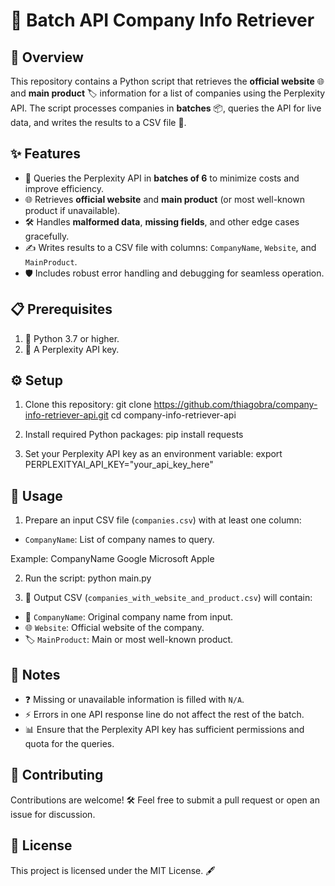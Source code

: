 # 🚀 Batch API Company Info Retriever

## 🌟 Overview
This repository contains a Python script that retrieves the **official website** 🌐 and **main product** 🏷️ information for a list of companies using the Perplexity API. The script processes companies in **batches** 📦, queries the API for live data, and writes the results to a CSV file 📄.

## ✨ Features
- 🔄 Queries the Perplexity API in **batches of 6** to minimize costs and improve efficiency.
- 🌐 Retrieves **official website** and **main product** (or most well-known product if unavailable).
- 🛠️ Handles **malformed data**, **missing fields**, and other edge cases gracefully.
- ✍️ Writes results to a CSV file with columns: `CompanyName`, `Website`, and `MainProduct`.
- 🛡️ Includes robust error handling and debugging for seamless operation.

## 📋 Prerequisites
1. 🐍 Python 3.7 or higher.
2. 🔑 A Perplexity API key.

## ⚙️ Setup
1. Clone this repository:
git clone https://github.com/thiagobra/company-info-retriever-api.git cd company-info-retriever-api

3. Install required Python packages:
pip install requests

3. Set your Perplexity API key as an environment variable:
export PERPLEXITYAI_API_KEY="your_api_key_here"

## 🚦 Usage
1. Prepare an input CSV file (`companies.csv`) with at least one column:
- `CompanyName`: List of company names to query.

Example:
CompanyName Google Microsoft Apple

2. Run the script:
python main.py

3. 🏁 Output CSV (`companies_with_website_and_product.csv`) will contain:
- 🏢 `CompanyName`: Original company name from input.
- 🌐 `Website`: Official website of the company.
- 🏷️ `MainProduct`: Main or most well-known product.

## 📝 Notes
- ❓ Missing or unavailable information is filled with `N/A`.
- ⚡ Errors in one API response line do not affect the rest of the batch.
- 📊 Ensure that the Perplexity API key has sufficient permissions and quota for the queries.

## 🤝 Contributing
Contributions are welcome! 🛠️ Feel free to submit a pull request or open an issue for discussion.

## 📜 License
This project is licensed under the MIT License. 🖋️
